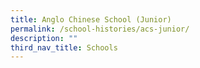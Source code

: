 ```yaml
---
title: Anglo Chinese School (Junior)
permalink: /school-histories/acs-junior/
description: ""
third_nav_title: Schools
---
```


